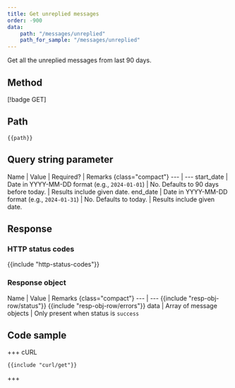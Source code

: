 ```yaml
---
title: Get unreplied messages
order: -900
data:
    path: "/messages/unreplied"
    path_for_sample: "/messages/unreplied"
---
```


Get all the unreplied messages from last 90 days.

## Method

[!badge GET]

## Path

`{{path}}`

## Query string parameter

Name | Value | Required? | Remarks {class="compact"}
--- | ---
start_date | Date in YYYY-MM-DD format (e.g., `2024-01-01`) | No. Defaults to 90 days before today. | Results include given date.
end_date | Date in YYYY-MM-DD format (e.g., `2024-01-31`) | No. Defaults to today. | Results include given date.

## Response

### HTTP status codes

{{include "http-status-codes"}}

### Response object

Name | Value | Remarks {class="compact"}
--- | ---
{{include "resp-obj-row/status"}}
{{include "resp-obj-row/errors"}}
data | Array of message objects | Only present when status is `success`

## Code sample

+++ cURL

```shell
{{include "curl/get"}}
```

+++

